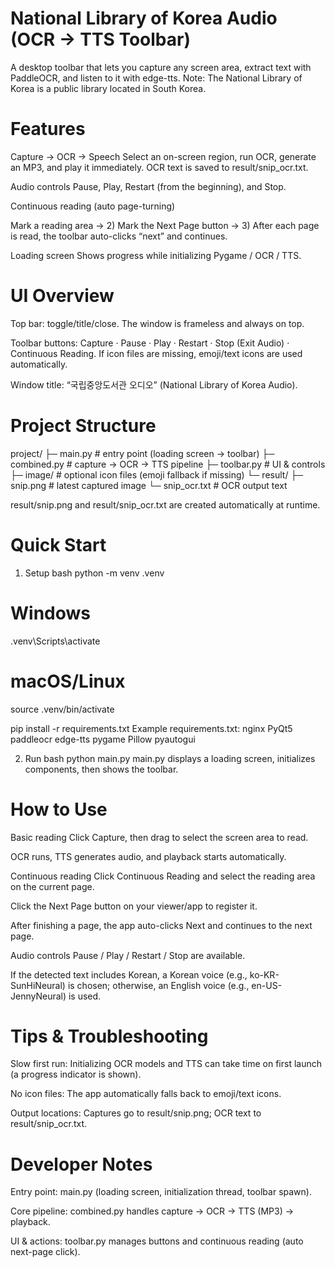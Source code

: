 # National Library of Korea Audio (OCR → TTS Toolbar)
A desktop toolbar that lets you capture any screen area, extract text with PaddleOCR, and listen to it with edge-tts.
Note: The National Library of Korea is a public library located in South Korea.

# Features
Capture → OCR → Speech
Select an on-screen region, run OCR, generate an MP3, and play it immediately.
OCR text is saved to result/snip_ocr.txt.

Audio controls
Pause, Play, Restart (from the beginning), and Stop.

Continuous reading (auto page-turning)

Mark a reading area → 2) Mark the Next Page button → 3) After each page is read, the toolbar auto-clicks “next” and continues.

Loading screen
Shows progress while initializing Pygame / OCR / TTS.

# UI Overview
Top bar: toggle/title/close. The window is frameless and always on top.

Toolbar buttons: Capture · Pause · Play · Restart · Stop (Exit Audio) · Continuous Reading.
If icon files are missing, emoji/text icons are used automatically.

Window title: “국립중앙도서관 오디오” (National Library of Korea Audio).

# Project Structure
project/
├─ main.py            # entry point (loading screen → toolbar)
├─ combined.py        # capture → OCR → TTS pipeline
├─ toolbar.py         # UI & controls
├─ image/             # optional icon files (emoji fallback if missing)
└─ result/
   ├─ snip.png        # latest captured image
   └─ snip_ocr.txt    # OCR output text
   
result/snip.png and result/snip_ocr.txt are created automatically at runtime.

# Quick Start
1) Setup
bash
python -m venv .venv
# Windows
.venv\Scripts\activate
# macOS/Linux
source .venv/bin/activate

pip install -r requirements.txt
Example requirements.txt:
nginx
PyQt5
paddleocr
edge-tts
pygame
Pillow
pyautogui

2) Run
bash
python main.py
main.py displays a loading screen, initializes components, then shows the toolbar.

# How to Use
Basic reading
Click Capture, then drag to select the screen area to read.

OCR runs, TTS generates audio, and playback starts automatically.

Continuous reading
Click Continuous Reading and select the reading area on the current page.

Click the Next Page button on your viewer/app to register it.

After finishing a page, the app auto-clicks Next and continues to the next page.

Audio controls
Pause / Play / Restart / Stop are available.

If the detected text includes Korean, a Korean voice (e.g., ko-KR-SunHiNeural) is chosen; otherwise, an English voice (e.g., en-US-JennyNeural) is used.

# Tips & Troubleshooting
Slow first run: Initializing OCR models and TTS can take time on first launch (a progress indicator is shown).

No icon files: The app automatically falls back to emoji/text icons.

Output locations: Captures go to result/snip.png; OCR text to result/snip_ocr.txt.

# Developer Notes
Entry point: main.py (loading screen, initialization thread, toolbar spawn).

Core pipeline: combined.py handles capture → OCR → TTS (MP3) → playback.

UI & actions: toolbar.py manages buttons and continuous reading (auto next-page click).

